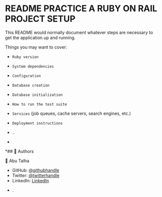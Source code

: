 # README PRACTICE A RUBY ON RAIL PROJECT SETUP

This README would normally document whatever steps are necessary to get the
application up and running.

Things you may want to cover:

* `Ruby version`

* `System dependencies`

* `Configuration`

* `Database creation`

* `Database initialization`

* `How to run the test suite`

* `Services` (job queues, cache servers, search engines, etc.)

* `Deployment instructions`

* ..
*
*## 👥 Authors <a name="authors"></a>


👤 Abu Talha

- GitHub: [@githubhandle](https://github.com/AbuTalha3)
- Twitter: [@twitterhandle](https://twitter.com/AbuTalha8T)
- LinkedIn: [LinkedIn](https://www.linkedin.com/in/abu-talha-8203b252/)
* .

